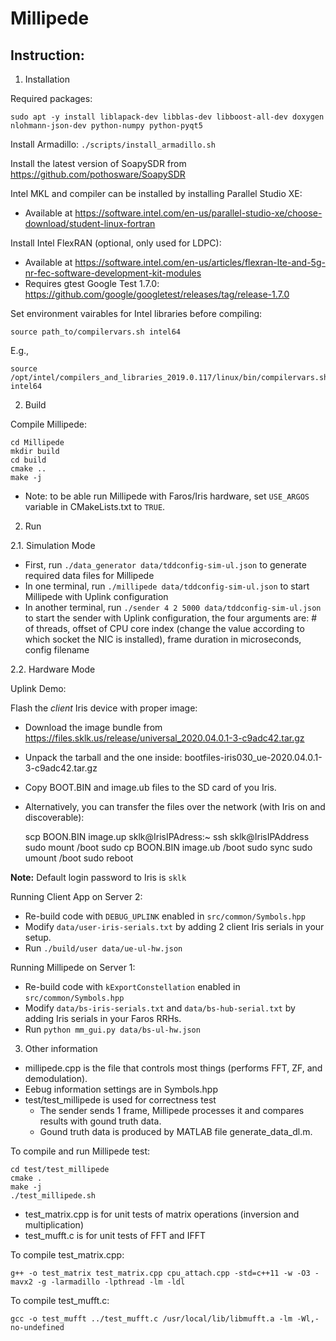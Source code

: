 # Millipede

## Instruction:

1. Installation

Required packages:

`sudo apt -y install liblapack-dev libblas-dev libboost-all-dev doxygen nlohmann-json-dev python-numpy python-pyqt5`

Install Armadillo: `./scripts/install_armadillo.sh`

Install the latest version of SoapySDR from https://github.com/pothosware/SoapySDR

Intel MKL and compiler can be installed by installing Parallel Studio XE:

* Available at https://software.intel.com/en-us/parallel-studio-xe/choose-download/student-linux-fortran

Install Intel FlexRAN (optional, only used for LDPC):

* Available at https://software.intel.com/en-us/articles/flexran-lte-and-5g-nr-fec-software-development-kit-modules
* Requires gtest Google Test 1.7.0: https://github.com/google/googletest/releases/tag/release-1.7.0


Set environment vairables for Intel libraries before compiling:

	source path_to/compilervars.sh intel64

E.g., 

	source /opt/intel/compilers_and_libraries_2019.0.117/linux/bin/compilervars.sh intel64

2. Build

Compile Millipede:

	cd Millipede
	mkdir build
	cd build
	cmake ..
	make -j 

* Note: to be able run Millipede with Faros/Iris hardware, set `USE_ARGOS` variable in CMakeLists.txt to `TRUE`.

2. Run

2.1. Simulation Mode

* First, run `./data_generator data/tddconfig-sim-ul.json` to generate required data files for Millipede
* In one terminal, run `./millipede data/tddconfig-sim-ul.json` to start Millipede with Uplink configuration 
* In another terminal, run `./sender 4 2 5000 data/tddconfig-sim-ul.json` to start the sender with Uplink configuration, the four arguments are: # of threads, offset of CPU core index (change the value according to which socket the NIC is installed), frame duration in microseconds, config filename

2.2. Hardware Mode

Uplink Demo:

Flash the *client* Iris device with proper image:

* Download the image bundle from https://files.sklk.us/release/universal_2020.04.0.1-3-c9adc42.tar.gz
* Unpack the tarball and the one inside: bootfiles-iris030_ue-2020.04.0.1-3-c9adc42.tar.gz
* Copy BOOT.BIN and image.ub files to the SD card of you Iris.
* Alternatively, you can transfer the files over the network (with Iris on and discoverable):

	scp BOON.BIN image.up sklk@IrisIPAdress:~
	ssh sklk@IrisIPAddress
	sudo mount /boot
	sudo cp BOON.BIN image.ub /boot
	sudo sync
	sudo umount /boot
	sudo reboot

**Note:** Default login password to Iris is `sklk`

Running Client App on Server 2:

* Re-build code with `DEBUG_UPLINK` enabled in `src/common/Symbols.hpp`
* Modify `data/user-iris-serials.txt` by adding 2 client Iris serials in your setup.
* Run `./build/user data/ue-ul-hw.json`

Running Millipede on Server 1:

* Re-build code with `kExportConstellation` enabled in `src/common/Symbols.hpp`
* Modify `data/bs-iris-serials.txt` and `data/bs-hub-serial.txt` by adding Iris serials in your Faros RRHs.
* Run `python mm_gui.py data/bs-ul-hw.json`
 

3. Other information

* millipede.cpp is the file that controls most things (performs FFT, ZF, and demodulation). 
* Eebug information settings are in Symbols.hpp
* test/test_millipede is used for correctness test
  * The sender sends 1 frame, Millipede processes it and compares results with gound truth data.
  * Gound truth data is produced by MATLAB file generate_data_dl.m. 

To compile and run Millipede test:

	cd test/test_millipede
	cmake .
	make -j
	./test_millipede.sh

* test_matrix.cpp is for unit tests of matrix operations (inversion and multiplication)
* test_mufft.c is for unit tests of FFT and IFFT

To compile test_matrix.cpp:

	g++ -o test_matrix test_matrix.cpp cpu_attach.cpp -std=c++11 -w -O3 -mavx2 -g -larmadillo -lpthread -lm -ldl 

To compile test_mufft.c:

	gcc -o test_mufft ../test_mufft.c /usr/local/lib/libmufft.a -lm -Wl,-no-undefined

